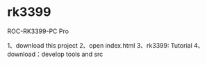 # rk3399
ROC-RK3399-PC Pro

1、download this project
2、open index.html
3、rk3399: Tutorial
4、download：develop tools and src
